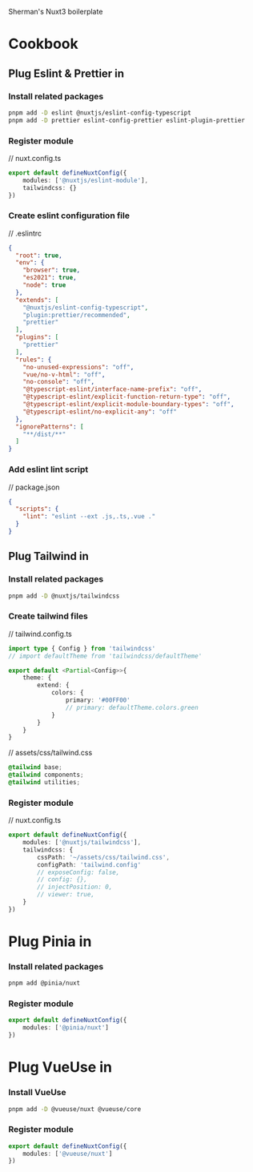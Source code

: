 Sherman's Nuxt3 boilerplate
# Cookbook
## Plug Eslint & Prettier in
### Install related packages
```bash
pnpm add -D eslint @nuxtjs/eslint-config-typescript
pnpm add -D prettier eslint-config-prettier eslint-plugin-prettier
```
### Register module
// nuxt.config.ts
```typescript
export default defineNuxtConfig({
    modules: ['@nuxtjs/eslint-module'],
    tailwindcss: {}
})
```
### Create eslint configuration file
// .eslintrc
```json
{
  "root": true,
  "env": {
    "browser": true,
    "es2021": true,
    "node": true
  },
  "extends": [
    "@nuxtjs/eslint-config-typescript",
    "plugin:prettier/recommended",
    "prettier"
  ],
  "plugins": [
    "prettier"
  ],
  "rules": {
    "no-unused-expressions": "off",
    "vue/no-v-html": "off",
    "no-console": "off",
    "@typescript-eslint/interface-name-prefix": "off",
    "@typescript-eslint/explicit-function-return-type": "off",
    "@typescript-eslint/explicit-module-boundary-types": "off",
    "@typescript-eslint/no-explicit-any": "off"
  },
  "ignorePatterns": [
    "**/dist/**"
  ]
}
```
### Add eslint lint script
// package.json
```json
{
  "scripts": {
    "lint": "eslint --ext .js,.ts,.vue ."
  }
}
```

## Plug Tailwind in
### Install related packages
```bash
pnpm add -D @nuxtjs/tailwindcss
```
### Create tailwind files
// tailwind.config.ts
```typescript
import type { Config } from 'tailwindcss'
// import defaultTheme from 'tailwindcss/defaultTheme'

export default <Partial<Config>>{
    theme: {
        extend: {
            colors: {
                primary: '#00FF00'
                // primary: defaultTheme.colors.green
            }
        }
    }
}
```
// assets/css/tailwind.css
```css
@tailwind base;
@tailwind components;
@tailwind utilities;
```
### Register module
// nuxt.config.ts
```typescript
export default defineNuxtConfig({
    modules: ['@nuxtjs/tailwindcss'],
    tailwindcss: {
        cssPath: '~/assets/css/tailwind.css',
        configPath: 'tailwind.config'
        // exposeConfig: false,
        // config: {},
        // injectPosition: 0,
        // viewer: true,
    }
})
```
# Plug Pinia in
### Install related packages
```bash
pnpm add @pinia/nuxt
```
### Register module
```typescript
export default defineNuxtConfig({
    modules: ['@pinia/nuxt']
})
```
# Plug VueUse in
### Install VueUse
```bash
pnpm add -D @vueuse/nuxt @vueuse/core
```
### Register module
```typescript
export default defineNuxtConfig({
    modules: ['@vueuse/nuxt']
})
```

